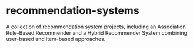 # recommendation-systems
A collection of recommendation system projects, including an Association Rule-Based Recommender and a Hybrid Recommender System combining user-based and item-based approaches.
